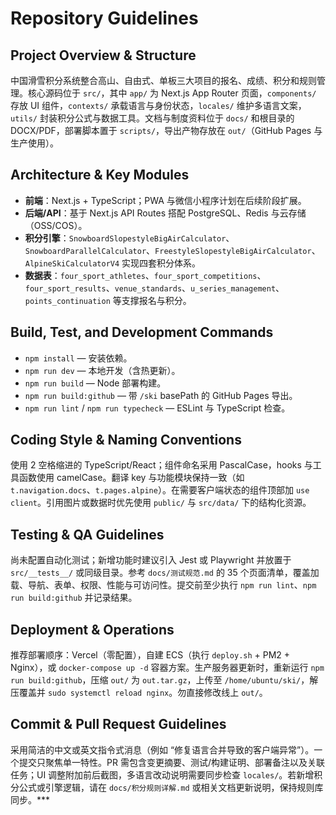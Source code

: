 # Repository Guidelines

## Project Overview & Structure
中国滑雪积分系统整合高山、自由式、单板三大项目的报名、成绩、积分和规则管理。核心源码位于 `src/`，其中 `app/` 为 Next.js App Router 页面，`components/` 存放 UI 组件，`contexts/` 承载语言与身份状态，`locales/` 维护多语言文案，`utils/` 封装积分公式与数据工具。文档与制度资料位于 `docs/` 和根目录的 DOCX/PDF，部署脚本置于 `scripts/`，导出产物存放在 `out/`（GitHub Pages 与生产使用）。

## Architecture & Key Modules
- **前端**：Next.js + TypeScript；PWA 与微信小程序计划在后续阶段扩展。  
- **后端/API**：基于 Next.js API Routes 搭配 PostgreSQL、Redis 与云存储（OSS/COS）。  
- **积分引擎**：`SnowboardSlopestyleBigAirCalculator`、`SnowboardParallelCalculator`、`FreestyleSlopestyleBigAirCalculator`、`AlpineSkiCalculatorV4` 实现四套积分体系。  
- **数据表**：`four_sport_athletes`、`four_sport_competitions`、`four_sport_results`、`venue_standards`、`u_series_management`、`points_continuation` 等支撑报名与积分。

## Build, Test, and Development Commands
- `npm install` — 安装依赖。  
- `npm run dev` — 本地开发（含热更新）。  
- `npm run build` — Node 部署构建。  
- `npm run build:github` — 带 `/ski` basePath 的 GitHub Pages 导出。  
- `npm run lint` / `npm run typecheck` — ESLint 与 TypeScript 检查。

## Coding Style & Naming Conventions
使用 2 空格缩进的 TypeScript/React；组件命名采用 PascalCase，hooks 与工具函数使用 camelCase。翻译 key 与功能模块保持一致（如 `t.navigation.docs`、`t.pages.alpine`）。在需要客户端状态的组件顶部加 `use client`。引用图片或数据时优先使用 `public/` 与 `src/data/` 下的结构化资源。

## Testing & QA Guidelines
尚未配置自动化测试；新增功能时建议引入 Jest 或 Playwright 并放置于 `src/__tests__/` 或同级目录。参考 `docs/测试规范.md` 的 35 个页面清单，覆盖加载、导航、表单、权限、性能与可访问性。提交前至少执行 `npm run lint`、`npm run build:github` 并记录结果。

## Deployment & Operations
推荐部署顺序：Vercel（零配置），自建 ECS（执行 `deploy.sh` + PM2 + Nginx），或 `docker-compose up -d` 容器方案。生产服务器更新时，重新运行 `npm run build:github`，压缩 `out/` 为 `out.tar.gz`，上传至 `/home/ubuntu/ski/`，解压覆盖并 `sudo systemctl reload nginx`。勿直接修改线上 `out/`。

## Commit & Pull Request Guidelines
采用简洁的中文或英文指令式消息（例如 “修复语言合并导致的客户端异常”）。一个提交只聚焦单一特性。PR 需包含变更摘要、测试/构建证明、部署备注以及关联任务；UI 调整附加前后截图，多语言改动说明需要同步检查 `locales/`。若新增积分公式或引擎逻辑，请在 `docs/积分规则详解.md` 或相关文档更新说明，保持规则库同步。***
